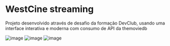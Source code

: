 # WestCine streaming

Projeto desenvolvido através de desafio da formação DevClub, usando uma interface interativa e moderna com consumo de API da themoviedb

![image](https://github.com/hercules1997/Dev_Movie/assets/109186074/bd5c3748-6860-4a8d-b2f8-0a7da9053295)
![image](https://github.com/hercules1997/Dev_Movie/assets/109186074/4a37999a-7856-467c-8fea-af010a8baf34)
![image](https://github.com/hercules1997/Dev_Movie/assets/109186074/5cd2baf9-e73f-4a01-a31b-1374bdcc3b1c)


